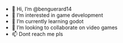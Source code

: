 - 👋 Hi, I’m @benguerard14
- 👀 I’m interested in game development
- 🌱 I’m currently learning godot
- 💞️ I’m looking to collaborate on video games
- 📫 Dont reach me pls

<!---
benguerard14/benguerard14 is a ✨ special ✨ repository because its `README.md` (this file) appears on your GitHub profile.
You can click the Preview link to take a look at your changes.
--->
